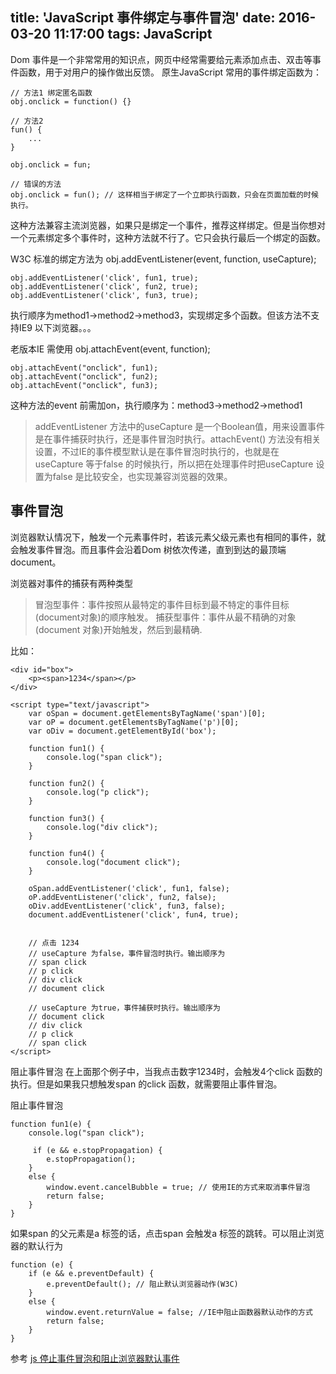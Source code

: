 title: 'JavaScript 事件绑定与事件冒泡'
date: 2016-03-20 11:17:00
tags: JavaScript
---
Dom 事件是一个非常常用的知识点，网页中经常需要给元素添加点击、双击等事件函数，用于对用户的操作做出反馈。
原生JavaScript 常用的事件绑定函数为：

<!-- more -->

```
// 方法1 绑定匿名函数
obj.onclick = function() {}

// 方法2
fun() {
    ...
}

obj.onclick = fun;

// 错误的方法
obj.onclick = fun(); // 这样相当于绑定了一个立即执行函数，只会在页面加载的时候执行。

```

这种方法兼容主流浏览器，如果只是绑定一个事件，推荐这样绑定。但是当你想对一个元素绑定多个事件时，这种方法就不行了。它只会执行最后一个绑定的函数。

W3C 标准的绑定方法为 obj.addEventListener(event, function, useCapture);

```
obj.addEventListener('click', fun1, true);
obj.addEventListener('click', fun2, true);
obj.addEventListener('click', fun3, true);

```
执行顺序为method1->method2->method3，实现绑定多个函数。但该方法不支持IE9 以下浏览器。。。

老版本IE 需使用 obj.attachEvent(event, function);

```
obj.attachEvent("onclick", fun1);
obj.attachEvent("onclick", fun2);
obj.attachEvent("onclick", fun3);
```
这种方法的event 前需加on，执行顺序为：method3->method2->method1

> addEventListener 方法中的useCapture 是一个Boolean值，用来设置事件是在事件捕获时执行，还是事件冒泡时执行。attachEvent() 方法没有相关设置，不过IE的事件模型默认是在事件冒泡时执行的，也就是在useCapture 等于false 的时候执行，所以把在处理事件时把useCapture 设置为false 是比较安全，也实现兼容浏览器的效果。

## 事件冒泡

浏览器默认情况下，触发一个元素事件时，若该元素父级元素也有相同的事件，就会触发事件冒泡。而且事件会沿着Dom 树依次传递，直到到达的最顶端document。

浏览器对事件的捕获有两种类型
> 冒泡型事件：事件按照从最特定的事件目标到最不特定的事件目标(document对象)的顺序触发。
捕获型事件：事件从最不精确的对象(document 对象)开始触发，然后到最精确.

比如：

```
<div id="box">
    <p><span>1234</span></p>
</div>

<script type="text/javascript">
    var oSpan = document.getElementsByTagName('span')[0];
    var oP = document.getElementsByTagName('p')[0];
    var oDiv = document.getElementById('box');

    function fun1() {
        console.log("span click");
    }

    function fun2() {
        console.log("p click");
    }

    function fun3() {
        console.log("div click");
    }

    function fun4() {
        console.log("document click");
    }

    oSpan.addEventListener('click', fun1, false);
    oP.addEventListener('click', fun2, false);
    oDiv.addEventListener('click', fun3, false);
    document.addEventListener('click', fun4, true);


    // 点击 1234
    // useCapture 为false，事件冒泡时执行。输出顺序为
    // span click
    // p click
    // div click
    // document click

    // useCapture 为true，事件捕获时执行。输出顺序为
    // document click
    // div click
    // p click
    // span click
</script>
```

阻止事件冒泡
在上面那个例子中，当我点击数字1234时，会触发4个click 函数的执行。但是如果我只想触发span 的click 函数，就需要阻止事件冒泡。

阻止事件冒泡

```
function fun1(e) {
    console.log("span click");

     if (e && e.stopPropagation) {
        e.stopPropagation();
    }
    else {
        window.event.cancelBubble = true; // 使用IE的方式来取消事件冒泡
        return false;
    }
}
```

如果span 的父元素是a 标签的话，点击span 会触发a 标签的跳转。可以阻止浏览器的默认行为

```
function (e) {
    if (e && e.preventDefault) {
        e.preventDefault(); // 阻止默认浏览器动作(W3C) 
    }
    else {
        window.event.returnValue = false; //IE中阻止函数器默认动作的方式 
        return false;
    }
}
```

参考 [js 停止事件冒泡和阻止浏览器默认事件](http://www.cnblogs.com/guohu/archive/2013/01/15/2860888.html)